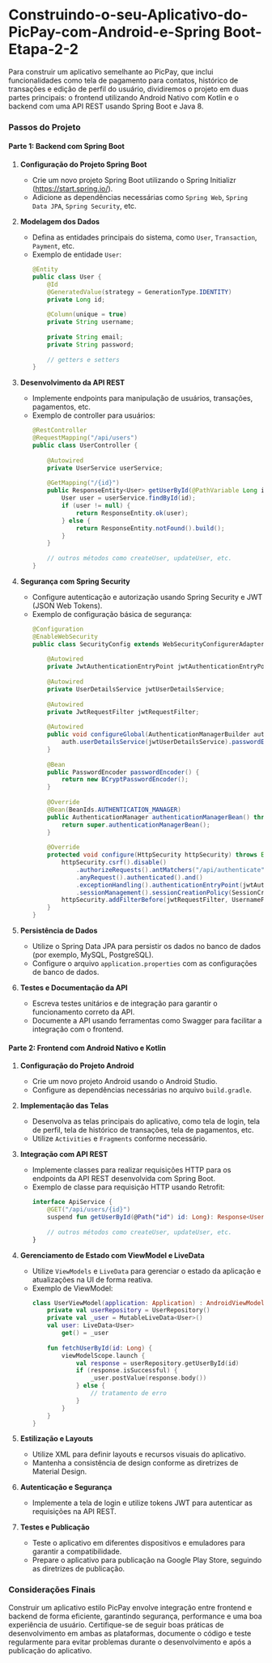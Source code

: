 # Construindo-o-seu-Aplicativo-do-PicPay-com-Android-e-Spring Boot-Etapa-2-2

Para construir um aplicativo semelhante ao PicPay, que inclui funcionalidades como tela de pagamento para contatos, histórico de transações e edição de perfil do usuário, dividiremos o projeto em duas partes principais: o frontend utilizando Android Nativo com Kotlin e o backend com uma API REST usando Spring Boot e Java 8.

### Passos do Projeto

#### Parte 1: Backend com Spring Boot

1. **Configuração do Projeto Spring Boot**
   - Crie um novo projeto Spring Boot utilizando o Spring Initializr (https://start.spring.io/).
   - Adicione as dependências necessárias como `Spring Web`, `Spring Data JPA`, `Spring Security`, etc.

2. **Modelagem dos Dados**
   - Defina as entidades principais do sistema, como `User`, `Transaction`, `Payment`, etc.
   - Exemplo de entidade `User`:
     ```java
     @Entity
     public class User {
         @Id
         @GeneratedValue(strategy = GenerationType.IDENTITY)
         private Long id;
         
         @Column(unique = true)
         private String username;
         
         private String email;
         private String password;
         
         // getters e setters
     }
     ```

3. **Desenvolvimento da API REST**
   - Implemente endpoints para manipulação de usuários, transações, pagamentos, etc.
   - Exemplo de controller para usuários:
     ```java
     @RestController
     @RequestMapping("/api/users")
     public class UserController {
         
         @Autowired
         private UserService userService;
         
         @GetMapping("/{id}")
         public ResponseEntity<User> getUserById(@PathVariable Long id) {
             User user = userService.findById(id);
             if (user != null) {
                 return ResponseEntity.ok(user);
             } else {
                 return ResponseEntity.notFound().build();
             }
         }
         
         // outros métodos como createUser, updateUser, etc.
     }
     ```

4. **Segurança com Spring Security**
   - Configure autenticação e autorização usando Spring Security e JWT (JSON Web Tokens).
   - Exemplo de configuração básica de segurança:
     ```java
     @Configuration
     @EnableWebSecurity
     public class SecurityConfig extends WebSecurityConfigurerAdapter {
         
         @Autowired
         private JwtAuthenticationEntryPoint jwtAuthenticationEntryPoint;
         
         @Autowired
         private UserDetailsService jwtUserDetailsService;
         
         @Autowired
         private JwtRequestFilter jwtRequestFilter;
         
         @Autowired
         public void configureGlobal(AuthenticationManagerBuilder auth) throws Exception {
             auth.userDetailsService(jwtUserDetailsService).passwordEncoder(passwordEncoder());
         }
         
         @Bean
         public PasswordEncoder passwordEncoder() {
             return new BCryptPasswordEncoder();
         }
         
         @Override
         @Bean(BeanIds.AUTHENTICATION_MANAGER)
         public AuthenticationManager authenticationManagerBean() throws Exception {
             return super.authenticationManagerBean();
         }
         
         @Override
         protected void configure(HttpSecurity httpSecurity) throws Exception {
             httpSecurity.csrf().disable()
                 .authorizeRequests().antMatchers("/api/authenticate", "/api/register").permitAll()
                 .anyRequest().authenticated().and()
                 .exceptionHandling().authenticationEntryPoint(jwtAuthenticationEntryPoint).and()
                 .sessionManagement().sessionCreationPolicy(SessionCreationPolicy.STATELESS);
             httpSecurity.addFilterBefore(jwtRequestFilter, UsernamePasswordAuthenticationFilter.class);
         }
     }
     ```

5. **Persistência de Dados**
   - Utilize o Spring Data JPA para persistir os dados no banco de dados (por exemplo, MySQL, PostgreSQL).
   - Configure o arquivo `application.properties` com as configurações de banco de dados.

6. **Testes e Documentação da API**
   - Escreva testes unitários e de integração para garantir o funcionamento correto da API.
   - Documente a API usando ferramentas como Swagger para facilitar a integração com o frontend.

#### Parte 2: Frontend com Android Nativo e Kotlin

1. **Configuração do Projeto Android**
   - Crie um novo projeto Android usando o Android Studio.
   - Configure as dependências necessárias no arquivo `build.gradle`.

2. **Implementação das Telas**
   - Desenvolva as telas principais do aplicativo, como tela de login, tela de perfil, tela de histórico de transações, tela de pagamentos, etc.
   - Utilize `Activities` e `Fragments` conforme necessário.

3. **Integração com API REST**
   - Implemente classes para realizar requisições HTTP para os endpoints da API REST desenvolvida com Spring Boot.
   - Exemplo de classe para requisição HTTP usando Retrofit:
     ```kotlin
     interface ApiService {
         @GET("/api/users/{id}")
         suspend fun getUserById(@Path("id") id: Long): Response<User>
         
         // outros métodos como createUser, updateUser, etc.
     }
     ```

4. **Gerenciamento de Estado com ViewModel e LiveData**
   - Utilize `ViewModels` e `LiveData` para gerenciar o estado da aplicação e atualizações na UI de forma reativa.
   - Exemplo de ViewModel:
     ```kotlin
     class UserViewModel(application: Application) : AndroidViewModel(application) {
         private val userRepository = UserRepository()
         private val _user = MutableLiveData<User>()
         val user: LiveData<User>
             get() = _user
         
         fun fetchUserById(id: Long) {
             viewModelScope.launch {
                 val response = userRepository.getUserById(id)
                 if (response.isSuccessful) {
                     _user.postValue(response.body())
                 } else {
                     // tratamento de erro
                 }
             }
         }
     }
     ```

5. **Estilização e Layouts**
   - Utilize XML para definir layouts e recursos visuais do aplicativo.
   - Mantenha a consistência de design conforme as diretrizes de Material Design.

6. **Autenticação e Segurança**
   - Implemente a tela de login e utilize tokens JWT para autenticar as requisições na API REST.

7. **Testes e Publicação**
   - Teste o aplicativo em diferentes dispositivos e emuladores para garantir a compatibilidade.
   - Prepare o aplicativo para publicação na Google Play Store, seguindo as diretrizes de publicação.

### Considerações Finais

Construir um aplicativo estilo PicPay envolve integração entre frontend e backend de forma eficiente, garantindo segurança, performance e uma boa experiência de usuário. Certifique-se de seguir boas práticas de desenvolvimento em ambas as plataformas, documente o código e teste regularmente para evitar problemas durante o desenvolvimento e após a publicação do aplicativo.

